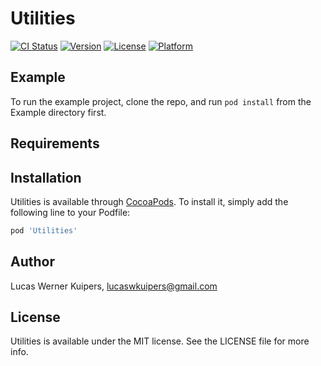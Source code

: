 # Utilities

[![CI Status](https://img.shields.io/travis/lucaswkuipers/Utilities.svg?style=flat)](https://travis-ci.org/lucaswkuipers/Utilities)
[![Version](https://img.shields.io/cocoapods/v/Utilities.svg?style=flat)](https://cocoapods.org/pods/Utilities)
[![License](https://img.shields.io/cocoapods/l/Utilities.svg?style=flat)](https://cocoapods.org/pods/Utilities)
[![Platform](https://img.shields.io/cocoapods/p/Utilities.svg?style=flat)](https://cocoapods.org/pods/Utilities)

## Example

To run the example project, clone the repo, and run `pod install` from the Example directory first.

## Requirements

## Installation

Utilities is available through [CocoaPods](https://cocoapods.org). To install
it, simply add the following line to your Podfile:

```ruby
pod 'Utilities'
```

## Author

Lucas Werner Kuipers, lucaswkuipers@gmail.com

## License

Utilities is available under the MIT license. See the LICENSE file for more info.
